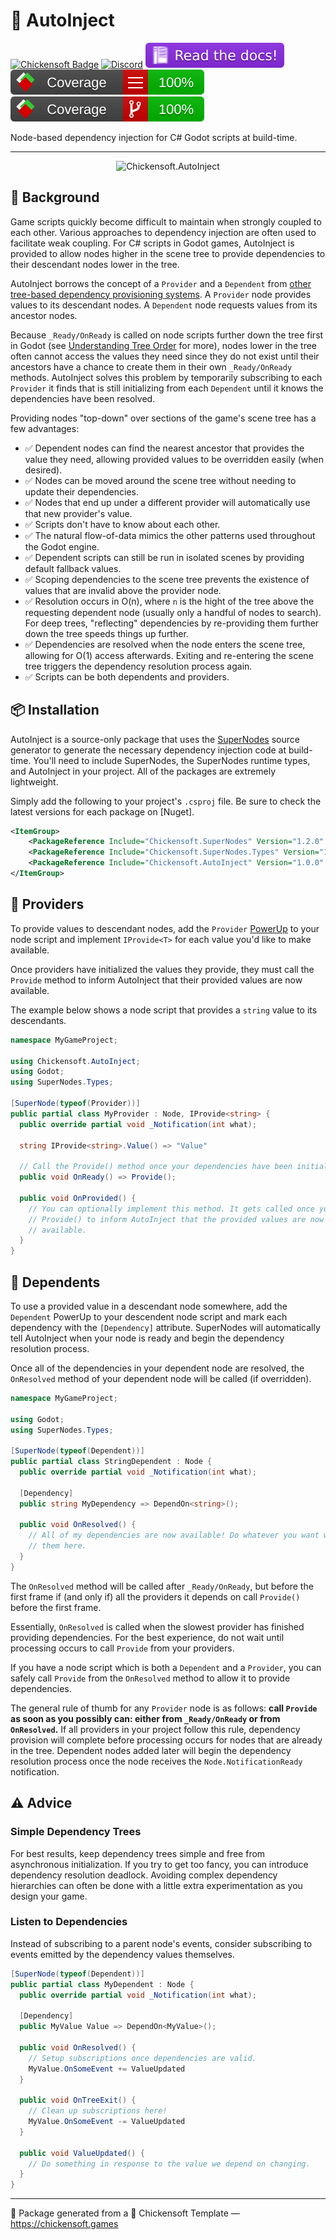 # 💉 AutoInject

[![Chickensoft Badge][chickensoft-badge]][chickensoft-website] [![Discord][discord-badge]][discord] [![Read the docs][read-the-docs-badge]][docs] ![line coverage][line-coverage] ![branch coverage][branch-coverage]

Node-based dependency injection for C# Godot scripts at build-time.

---

<p align="center">
<img alt="Chickensoft.AutoInject" src="Chickensoft.AutoInject/icon.png" width="200">
</p>

## 📘 Background

Game scripts quickly become difficult to maintain when strongly coupled to each other. Various approaches to dependency injection are often used to facilitate weak coupling. For C# scripts in Godot games, AutoInject is provided to allow nodes higher in the scene tree to provide dependencies to their descendant nodes lower in the tree.

AutoInject borrows the concept of a `Provider` and a `Dependent` from [other tree-based dependency provisioning systems][provider]. A `Provider` node provides values to its descendant nodes. A `Dependent` node requests values from its ancestor nodes.

Because `_Ready/OnReady` is called on node scripts further down the tree first in Godot (see [Understanding Tree Order][tree-order] for more), nodes lower in the tree often cannot access the values they need since they do not exist until their ancestors have a chance to create them in their own `_Ready/OnReady` methods. AutoInject solves this problem by temporarily subscribing to each `Provider` it finds that is still initializing from each `Dependent` until it knows the dependencies have been resolved.

Providing nodes "top-down" over sections of the game's scene tree has a few advantages:

- ✅ Dependent nodes can find the nearest ancestor that provides the value they need, allowing provided values to be overridden easily (when desired).
- ✅ Nodes can be moved around the scene tree without needing to update their dependencies.
- ✅ Nodes that end up under a different provider will automatically use that new provider's value.
- ✅ Scripts don't have to know about each other.
- ✅ The natural flow-of-data mimics the other patterns used throughout the Godot engine.
- ✅ Dependent scripts can still be run in isolated scenes by providing default fallback values.
- ✅ Scoping dependencies to the scene tree prevents the existence of values that are invalid above the provider node.
- ✅ Resolution occurs in O(n), where `n` is the hight of the tree above the requesting dependent node (usually only a handful of nodes to search). For deep trees, "reflecting" dependencies by re-providing them further down the tree speeds things up further.
- ✅ Dependencies are resolved when the node enters the scene tree, allowing for O(1) access afterwards. Exiting and re-entering the scene tree triggers the dependency resolution process again.
- ✅ Scripts can be both dependents and providers.

## 📦 Installation

AutoInject is a source-only package that uses the [SuperNodes] source generator to generate the necessary dependency injection code at build-time. You'll need to include SuperNodes, the SuperNodes runtime types, and AutoInject in your project. All of the packages are extremely lightweight.

Simply add the following to your project's `.csproj` file. Be sure to check the latest versions for each package on [Nuget].

```xml
<ItemGroup>
    <PackageReference Include="Chickensoft.SuperNodes" Version="1.2.0" PrivateAssets="all" OutputItemType="analyzer" />
    <PackageReference Include="Chickensoft.SuperNodes.Types" Version="1.2.0" />
    <PackageReference Include="Chickensoft.AutoInject" Version="1.0.0" PrivateAssets="all" />
</ItemGroup>
```

## 🐔 Providers

To provide values to descendant nodes, add the `Provider` [PowerUp] to your node script and implement `IProvide<T>` for each value you'd like to make available.

Once providers have initialized the values they provide, they must call the `Provide` method to inform AutoInject that their provided values are now available.

The example below shows a node script that provides a `string` value to its descendants.

```csharp
namespace MyGameProject;

using Chickensoft.AutoInject;
using Godot;
using SuperNodes.Types;

[SuperNode(typeof(Provider))]
public partial class MyProvider : Node, IProvide<string> {
  public override partial void _Notification(int what);

  string IProvide<string>.Value() => "Value"

  // Call the Provide() method once your dependencies have been initialized.
  public void OnReady() => Provide();

  public void OnProvided() {
    // You can optionally implement this method. It gets called once you call
    // Provide() to inform AutoInject that the provided values are now 
    // available.
  }
}
```

## 🐣 Dependents

To use a provided value in a descendant node somewhere, add the `Dependent` PowerUp to your descendent node script and mark each dependency with the `[Dependency]` attribute. SuperNodes will automatically tell AutoInject when your node is ready and begin the dependency resolution process.

Once all of the dependencies in your dependent node are resolved, the `OnResolved` method of your dependent node will be called (if overridden).

```csharp
namespace MyGameProject;

using Godot;
using SuperNodes.Types;

[SuperNode(typeof(Dependent))]
public partial class StringDependent : Node {
  public override partial void _Notification(int what);

  [Dependency]
  public string MyDependency => DependOn<string>();

  public void OnResolved() {
    // All of my dependencies are now available! Do whatever you want with 
    // them here.
  }
}
```

The `OnResolved` method will be called after `_Ready/OnReady`, but before the first frame if (and only if) all the providers it depends on call `Provide()` before the first frame.

Essentially, `OnResolved` is called when the slowest provider has finished
providing dependencies. For the best experience, do not wait until processing occurs to call `Provide` from your providers.

If you have a node script which is both a `Dependent` and a `Provider`, you can safely call `Provide` from the `OnResolved` method to allow it to provide dependencies.

The general rule of thumb for any `Provider` node is as follows: **call `Provide` as soon as you possibly can: either from `_Ready/OnReady` or from `OnResolved`.** If all providers in your project follow this rule, dependency provision will complete before processing occurs for nodes that are already in the tree. Dependent nodes added later will begin the dependency resolution process once the node receives the `Node.NotificationReady` notification.

## ⚠️ Advice

### Simple Dependency Trees

For best results, keep dependency trees simple and free from asynchronous initialization. If you try to get too fancy, you can introduce dependency resolution deadlock. Avoiding complex dependency hierarchies can often be done with a little extra experimentation as you design your game.

### Listen to Dependencies

Instead of subscribing to a parent node's events, consider subscribing to events emitted by the dependency values themselves.

```csharp
[SuperNode(typeof(Dependent))]
public partial class MyDependent : Node {
  public override partial void _Notification(int what);

  [Dependency]
  public MyValue Value => DependOn<MyValue>();

  public void OnResolved() {
    // Setup subscriptions once dependencies are valid.
    MyValue.OnSomeEvent += ValueUpdated
  }

  public void OnTreeExit() {
    // Clean up subscriptions here!
    MyValue.OnSomeEvent -= ValueUpdated
  }

  public void ValueUpdated() {
    // Do something in response to the value we depend on changing.
  }
}
```

---

🐣 Package generated from a 🐤 Chickensoft Template — <https://chickensoft.games>

[chickensoft-badge]: https://raw.githubusercontent.com/chickensoft-games/chickensoft_site/main/static/img/badges/chickensoft_badge.svg
[chickensoft-website]: https://chickensoft.games
[discord-badge]: https://raw.githubusercontent.com/chickensoft-games/chickensoft_site/main/static/img/badges/discord_badge.svg
[discord]: https://discord.gg/gSjaPgMmYW
[read-the-docs-badge]: https://raw.githubusercontent.com/chickensoft-games/chickensoft_site/main/static/img/badges/read_the_docs_badge.svg
[docs]: https://chickensoft.games/docsickensoft%20Discord-%237289DA.svg?style=flat&logo=discord&logoColor=white
[line-coverage]: Chickensoft.AutoInject.Tests/badges/line_coverage.svg
[branch-coverage]: Chickensoft.AutoInject.Tests/badges/branch_coverage.svg

[provider]: https://github.com/rrousselGit/provider
[tree-order]: https://kidscancode.org/godot_recipes/4.x/basics/tree_ready_order/
[SuperNodes]: https://github.com/chickensoft-games/SuperNodes
[PowerUp]: https://chickensoft.games/docs/super_nodes/#-powerups
